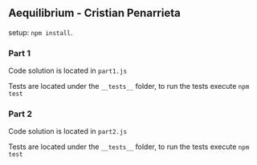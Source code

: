 ## Aequilibrium - Cristian Penarrieta
setup: `npm install`.

### Part 1
Code solution is located in `part1.js`

Tests are located under the `__tests__` folder, to run the tests execute `npm test`

### Part 2
Code solution is located in `part2.js`

Tests are located under the `__tests__` folder, to run the tests execute `npm test`
